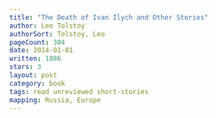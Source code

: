 ```yaml
---
title: "The Death of Ivan Ilych and Other Stories"
author: Leo Tolstoy
authorSort: Tolstoy, Leo
pageCount: 304
date: 2014-01-01
written: 1886
stars: 3
layout: post
category: book
tags: read unreviewed short-stories
mapping: Russia, Europe
---
```

